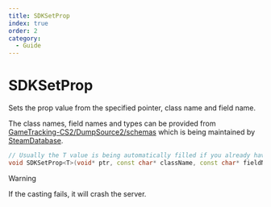 ```yaml
---
title: SDKSetProp
index: true
order: 2
category:
  - Guide
---
```


# SDKSetProp

Sets the prop value from the specified pointer, class name and field name.

The class names, field names and types can be provided from [GameTracking-CS2/DumpSource2/schemas](https://github.com/SteamDatabase/GameTracking-CS2/tree/master/DumpSource2/schemas) which is being maintained by [SteamDatabase](https://github.com/SteamDatabase).

```cpp
// Usually the T value is being automatically filled if you already have a variable provided inside value.
void SDKSetProp<T>(void* ptr, const char* className, const char* fieldName, T value);
```

> [!warning]
> If the casting fails, it will crash the server.